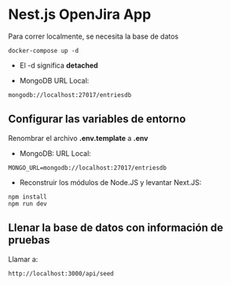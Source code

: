 # Nest.js OpenJira App
Para correr localmente, se necesita la base de datos
```
docker-compose up -d
```

* El -d  significa __detached__

* MongoDB URL Local:
```
mongodb://localhost:27017/entriesdb
```

## Configurar las variables de entorno
Renombrar el archivo __.env.template__ a __.env__
* MongoDB: URL Local:
```
MONGO_URL=mongodb://localhost:27017/entriesdb
```

* Reconstruir los módulos de Node.JS y levantar Next.JS:
```
npm install
npm run dev
```

## Llenar la base de datos con información de pruebas

Llamar a:

```
http://localhost:3000/api/seed
```